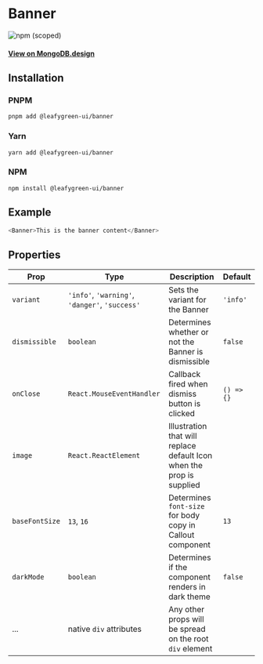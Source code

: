 # Banner

![npm (scoped)](https://img.shields.io/npm/v/@leafygreen-ui/banner.svg)

#### [View on MongoDB.design](https://www.mongodb.design/component/banner/live-example/)

## Installation

### PNPM

```shell
pnpm add @leafygreen-ui/banner
```

### Yarn

```shell
yarn add @leafygreen-ui/banner
```

### NPM

```shell
npm install @leafygreen-ui/banner
```

## Example

```js
<Banner>This is the banner content</Banner>
```

## Properties

| Prop           | Type                                           | Description                                                           | Default    |
| -------------- | ---------------------------------------------- | --------------------------------------------------------------------- | ---------- |
| `variant`      | `'info'`, `'warning'`, `'danger'`, `'success'` | Sets the variant for the Banner                                       | `'info'`   |
| `dismissible`  | `boolean`                                      | Determines whether or not the Banner is dismissible                   | `false`    |
| `onClose`      | `React.MouseEventHandler`                      | Callback fired when dismiss button is clicked                         | `() => {}` |
| `image`        | `React.ReactElement`                           | Illustration that will replace default Icon when the prop is supplied |            |
| `baseFontSize` | `13`, `16`                                     | Determines `font-size` for body copy in Callout component             | `13`       |
| `darkMode`     | `boolean`                                      | Determines if the component renders in dark theme                     | `false`    |
| ...            | native `div` attributes                        | Any other props will be spread on the root `div` element              |            |
